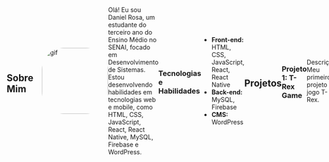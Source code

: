 <div style="display: flex; align-items: center;">
  
  
  ## Sobre Mim
<img align="right" alt="gif" height="150" style="border-radius: 50px; margin-left: 20px;" src="https://personafication.files.wordpress.com/2018/08/tumblr_oxa8kamy131w63t8do3_1280.gif?w=474">
  Olá! Eu sou Daniel Rosa, um estudante do terceiro ano do Ensino Médio no SENAI, focado em Desenvolvimento de Sistemas. Estou desenvolvendo habilidades em tecnologias web e mobile, como HTML, CSS, JavaScript, React, React Native, MySQL, Firebase e WordPress.
  

  ### Tecnologias e Habilidades

  - **Front-end:** HTML, CSS, JavaScript, React, React Native
  - **Back-end:** MySQL, Firebase
  - **CMS:** WordPress

  ## Projetos

  ### Projeto 1: T-Rex Game
  Descrição: Meu primeiro projeto de jogo T-Rex.
  - GitHub: [DaToldo](https://github.com/Danielomes/DaToldo)

  ### Projeto 2: Jogo Web - JJK Alpha 0.1
  Descrição: Jogo em desenvolvimento no momento.
  - GitHub: [game-web-jjk-alpha-0.1](https://github.com/Danielomes/game-web-jjk-alpha-0.1)

  ### Projeto 3: PineApple Company
  Descrição: Site finalizado utilizando apenas HTML e CSS.
  - GitHub: [PineApple-Company](https://github.com/leonardosantana214/PineApple-Company)

<div>
    <a href="https://github.com/Danielomes">
        <img loading="lazy" height="180em" src="https://github-readme-stats.vercel.app/api/top-langs/?username=Danielomes&layout=compact&langs_count=7&theme=tokyonight" alt="Top Languages" />
    </a>
    <a href="https://github.com/Danielomes">
        <img loading="lazy" height="180em" src="https://github-readme-stats.vercel.app/api?username=Danielomes&show_icons=true&theme=tokyonight&include_all_commits=true&count_private=false" alt="GitHub Stats" />
    </a>
</div>

  ## Contato

  - Email: danielrosilvad@gmail.com

  Sinta-se à vontade para explorar meus projetos e entrar em contato!
</div>
